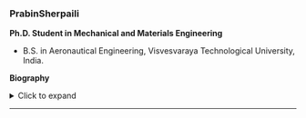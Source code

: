 ### PrabinSherpaili 
**Ph.D. Student in Mechanical and Materials Engineering** 

- B.S. in Aeronautical Engineering, Visvesvaraya Technological University, India.


**Biography**  
<details> <summary>Click to expand</summary>  
Prabin is originally from Nepal. His research focuses on computational modeling of lymph nodes, integrating fluid mechanics and multiphysics simulations to investigate lymph transport. Outside of research, he enjoys traveling, trekking, and cycling. 
</details>

---

